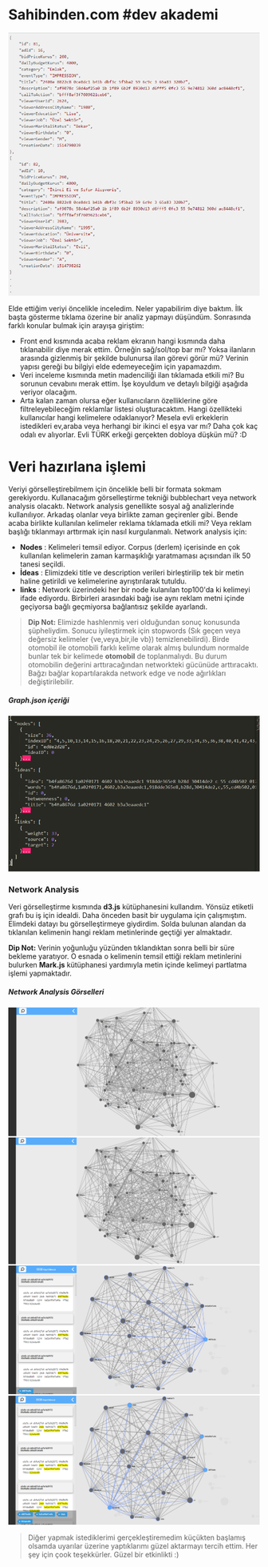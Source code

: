 # Sahibinden.com #dev akademi

[![Ham veri json](img/json.png)](https://nodesource.com/products/nsolid)

Elde ettiğim veriyi öncelikle inceledim. Neler yapabilirim diye baktım. İlk başta gösterme tıklama özerine bir analiz yapmayı düşündüm. Sonrasında farklı konular bulmak için arayışa giriştim:

  - Front end kısmında acaba reklam ekranın hangi kısmında daha tıklanabilir diye merak ettim. Örneğin sağ/sol/top bar mı? Yoksa ilanların arasında gizlenmiş bir şekilde bulunursa ilan görevi görür mü? Verinin yapısı gereği bu bilgiyi elde edemeyeceğim için yapamazdım.
  - Veri inceleme kısmında metin madenciliği ilan tıklamada etkili mi? Bu sorunun cevabını merak ettim. İşe koyuldum ve detaylı bilgiği aşağıda veriyor olacağım.
  - Arta kalan zaman olursa eğer kullanıcıların özelliklerine göre filtreleyebileceğim reklamlar listesi oluşturacaktım. Hangi özellikteki kullanıcılar hangi kelimelere odaklanıyor? Mesela evli erkeklerin istedikleri ev,araba veya herhangi bir ikinci el eşya var mı? Daha çok kaç odalı ev alıyorlar. Evli TÜRK erkeği gerçekten dobloya düşkün mü? :D
 

# Veri hazırlana işlemi 

Veriyi görselleştirebilmem için öncelikle belli bir formata sokmam gerekiyordu. Kullanacağım görselleştirme tekniği bubblechart veya network analysis olacaktı. Network analysis genellikte sosyal ağ analizlerinde kullanılıyor. Arkadaş olanlar veya birlikte zaman geçirenler gibi. Bende acaba birlikte kullanılan kelimeler reklama tıklamada etkili mi? Veya reklam başlığı tıklanmayı arttırmak için nasıl kurgulanmalı.
Network analysis için:

  - **Nodes** : Kelimeleri temsil ediyor. Corpus (derlem) içerisinde en çok kullanılan kelimelerin zaman karmaşıklığı yaratmaması açısından ilk 50 tanesi seçildi.
  - **İdeas** : Elimizdeki title ve description verileri birleştirilip tek bir metin haline getirildi ve kelimelerine ayrıştırılarak tutuldu.
  - **links** : Network üzerindeki her bir node kulanılan top100'da ki kelimeyi ifade ediyordu. Birbirleri arasındaki bağı ise aynı reklam metni içinde geçiyorsa bağlı geçmiyorsa bağlantısız şekilde ayarlandı.
  
>**Dip Not:** Elimizde hashlenmiş veri olduğundan sonuç konusunda şüpheliydim. Sonucu iyileştirmek için stopwords (Sık geçen veya değersiz kelimeler {ve,veya,bir,ile vb}) temizlenebilirdi). Birde otomobil ile otomobili farklı kelime olarak almış bulundum normalde bunlar tek bir kelimede **otomobil** de toplanmalıydı. Bu durum otomobilin değerini arttıracağından networkteki gücünüde arttıracaktı. Bağzı bağlar kopartılarakda network edge ve node ağırlıkları değiştirilebilir.
##### Graph.json içeriği
[![Graph.json İçerik Görseli](img/graphjson.png)](https://nodesource.com/products/nsolid)


### Network Analysis

Veri görselleştirme kısmında **d3.js** kütüphanesini kullandım. Yönsüz etiketli grafı bu iş için idealdi. Daha önceden basit bir uygulama için çalışmıştım. Elimdeki datayı bu görselleştirmeye giydirdim. Solda bulunan alandan da tıklanılan kelimenin hangi reklam metinlerinde geçtiği yer almaktadır.

**Dip Not:** Verinin yoğunluğu yüzünden tıklandıktan sonra belli bir süre bekleme yaratıyor. O esnada o kelimenin temsil ettiği reklam metinlerini bulurken **Mark.js** kütüphanesi yardımıyla metin içinde kelimeyi partlatma işlemi yapmaktadır.

##### Network Analysis Görselleri 
[![Network Analaysis Görseli](img/gorsellestirme1.png)](https://nodesource.com/products/nsolid)
[![Network Analaysis Görseli](img/gorsellestirme2.png)](https://nodesource.com/products/nsolid)
[![Network Analaysis Görseli](img/gorsellestirme3.png)](https://nodesource.com/products/nsolid)
[![Network Analaysis Görseli](img/gorsellestirme4.png)](https://nodesource.com/products/nsolid)

>Diğer yapmak istediklerimi gerçekleştiremedim küçükten başlamış olsamda uyarılar üzerine yaptıklarımı güzel aktarmayı tercih ettim. Her şey için çook teşekkürler. Güzel bir etkinlikti :)
